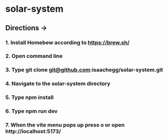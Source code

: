 # solar-system
## Directions ->
### 1. Install Homebew according to https://brew.sh/
### 2. Open command line
### 3. Type git clone git@github.com:isaachegg/solar-system.git
### 4. Navigate to the solar-system directory 
### 5. Type npm install
### 6. Type npm run dev
### 7. When the vite menu pops up press o or open http://localhost:5173/
